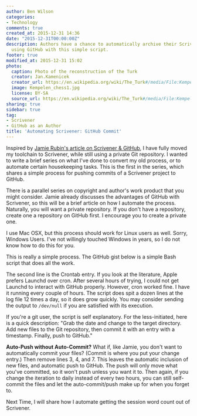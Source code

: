 ```yaml
---
author: Ben Wilson
categories:
- Technology
comments: true
created_at: 2015-12-31 14:36
date: "2015-12-31T00:00:00Z"
description: Authors have a chance to automatically archive their Scrivener files
  using GitHub with this simple script.
footer: true
modified_at: 2015-12-31 15:02
photo:
  caption: Photo of the reconstruction of the Turk
  creator: Jan.Kamenicek
  creator_url: https://en.wikipedia.org/wiki/The_Turk#/media/File:Kempelen_chess1.jpg
  image: Kempelen_chess1.jpg
  license: BY-SA
  source_url: https://en.wikipedia.org/wiki/The_Turk#/media/File:Kempelen_chess1.jpg
sharing: true
sidebar: true
tag:
- Scrivener
- GitHub as an Author
title: 'Automating Scrivener: GitHub Commit'
---
```


Inspired by [Jamie Rubin's article on Scrivener & GitHub](http://www.jamierubin.net/2015/12/22/tracking-the-things-i-make-with-github/), I have fully moved my toolchain to Scrivener, while still using a private Git repository. I wanted to write a brief series on what I've done to convert my old process, or to automate certain housekeeping tasks. This is the first in the series, which shares a simple process for pushing commits of a Scrivener project to GitHub.

<!--more-->

There is a parallel series on copyright and author's work product that you might consider. Jamie already discusses the advantages of GitHub with Scrivener, so this will be a brief article on how I automate the process. Naturally, you will want a private repository. If you don't have a repository, create one a repository on GitHub first. I encourage you to create a private one.

I use Mac OSX, but this process should work for Linux users as well. Sorry, Windows Users. I've not willingly touched Windows in years, so I do not know how to do this for you.

This is really a simple process. The GitHub gist below is a simple Bash script that does all the work.

<script src="https://gist.github.com/Merovex/a31c9378a96c71338b33.js"></script>

The second line is the Crontab entry. If you look at the literature, Apple prefers Launchd over cron. After several hours of trying, I could not get Launchd to interact with GitHub properly. However, cron worked fine. I have it running every couple of hours. The script does spit a dozen lines at the log file 12 times a day, so it does grow quickly. You may consider sending the output to `/dev/null` if you are satisfied with its execution.

If you're a git user, the script is self explanatory. For the less-initiated, here is a quick description: "Grab the date and change to the target directory. Add new files to the Git repository, then commit it with an entry with a timestamp. Finally, push to GitHub."

**Auto-Push without Auto-Commit?** What if, like Jamie, you don't want to automatically commit your files? (Commit is where you put your change entry.) Then remove lines 3, 4, and 7. This leaves the automatic inclusion of new files, and automatic push to GitHub. The push will only move what you've committed, so it won't push unless you want it to. Then again, if you change the iteration to daily instead of every two hours, you can still self-commit the files and let the auto-commit/push make up for when you forget to.

Next Time, I will share how I automate getting the session word count out of Scrivener.
